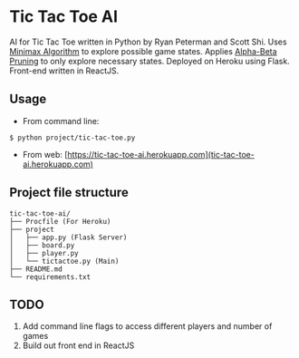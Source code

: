 # Tic Tac Toe AI

AI for Tic Tac Toe written in Python by Ryan Peterman and Scott Shi. Uses [Minimax Algorithm](https://en.wikipedia.org/wiki/Minimax) to explore possible game states. Applies [Alpha-Beta Pruning](https://en.wikipedia.org/wiki/Alpha%E2%80%93beta_pruning) to only explore necessary states. Deployed on Heroku using Flask. Front-end written in ReactJS.

## Usage
* From command line:
```
$ python project/tic-tac-toe.py
```
* From web: [https://tic-tac-toe-ai.herokuapp.com](tic-tac-toe-ai.herokuapp.com)

## Project file structure

```
tic-tac-toe-ai/
├── Procfile (For Heroku)
├── project
│   ├── app.py (Flask Server)
│   ├── board.py
│   ├── player.py
│   └── tictactoe.py (Main)
├── README.md
└── requirements.txt
```

## TODO
1. Add command line flags to access different players and number of games
2. Build out front end in ReactJS